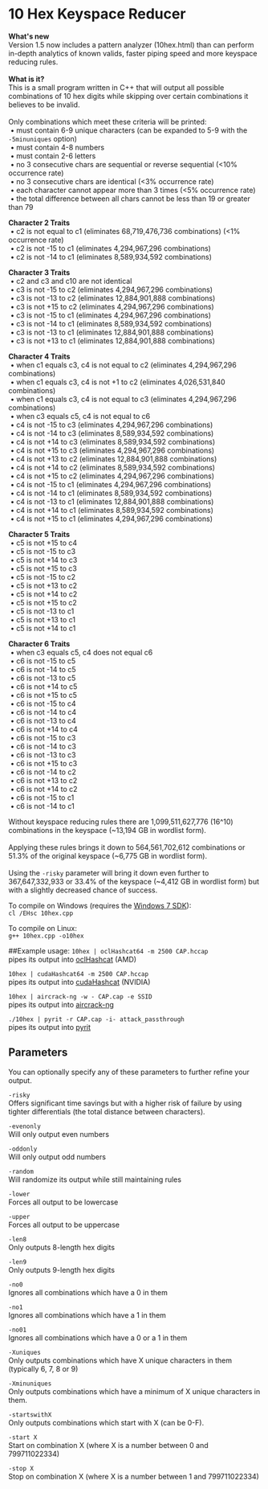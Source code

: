 # 10 Hex Keyspace Reducer
<b>What's new</b><br>
Version 1.5 now includes a pattern analyzer (10hex.html) than can perform in-depth analytics of known valids, faster piping speed and more keyspace reducing rules.
<br><br>
<b>What is it?</b><br>
This is a small program written in C++ that will output all possible combinations of 10 hex digits while skipping over certain combinations it believes to be invalid.
<br><br>
Only combinations which meet these criteria will be printed:<br>
&nbsp;&bull; must contain 6-9 unique characters (can be expanded to 5-9 with the `-5minuniques` option)<br>
&nbsp;&bull; must contain 4-8 numbers<br>
&nbsp;&bull; must contain 2-6 letters<br>
&nbsp;&bull; no 3 consecutive chars are sequential or reverse sequential (<10% occurrence rate)<br>
&nbsp;&bull; no 3 consecutive chars are identical (<3% occurrence rate)<br>
&nbsp;&bull; each character cannot appear more than 3 times (<5% occurrence rate)<br>
&nbsp;&bull; the total difference between all chars cannot be less than 19 or greater than 79<br>

<b>Character 2 Traits</b><br>
&nbsp;&bull; c2 is not equal to c1 (eliminates 68,719,476,736 combinations) (<1% occurrence rate)<br>
&nbsp;&bull; c2 is not -15 to c1 (eliminates 4,294,967,296 combinations)<br>
&nbsp;&bull; c2 is not -14 to c1 (eliminates 8,589,934,592 combinations)<br>

<b>Character 3 Traits</b><br>
&nbsp;&bull; c2 and c3 and c10 are not identical<br>
&nbsp;&bull; c3 is not -15 to c2 (eliminates 4,294,967,296 combinations)<br>
&nbsp;&bull; c3 is not -13 to c2 (eliminates 12,884,901,888 combinations)<br>
&nbsp;&bull; c3 is not +15 to c2 (eliminates 4,294,967,296 combinations)<br>
&nbsp;&bull; c3 is not -15 to c1 (eliminates 4,294,967,296 combinations)<br>
&nbsp;&bull; c3 is not -14 to c1 (eliminates 8,589,934,592 combinations)<br>
&nbsp;&bull; c3 is not -13 to c1 (eliminates 12,884,901,888 combinations)<br>
&nbsp;&bull; c3 is not +13 to c1 (eliminates 12,884,901,888 combinations)<br>

<b>Character 4 Traits</b><br>
&nbsp;&bull; when c1 equals c3, c4 is not equal to c2 (eliminates 4,294,967,296 combinations)<br>
&nbsp;&bull; when c1 equals c3, c4 is not +1 to c2 (eliminates 4,026,531,840 combinations)<br>
&nbsp;&bull; when c1 equals c3, c4 is not equal to c3 (eliminates 4,294,967,296 combinations)<br>
&nbsp;&bull; when c3 equals c5, c4 is not equal to c6<br>
&nbsp;&bull; c4 is not -15 to c3 (eliminates 4,294,967,296 combinations)<br>
&nbsp;&bull; c4 is not -14 to c3 (eliminates 8,589,934,592 combinations)<br>
&nbsp;&bull; c4 is not +14 to c3 (eliminates 8,589,934,592 combinations)<br>
&nbsp;&bull; c4 is not +15 to c3 (eliminates 4,294,967,296 combinations)<br>
&nbsp;&bull; c4 is not +13 to c2 (eliminates 12,884,901,888 combinations)<br>
&nbsp;&bull; c4 is not +14 to c2 (eliminates 8,589,934,592 combinations)<br>
&nbsp;&bull; c4 is not +15 to c2 (eliminates 4,294,967,296 combinations)<br>
&nbsp;&bull; c4 is not -15 to c1 (eliminates 4,294,967,296 combinations)<br>
&nbsp;&bull; c4 is not -14 to c1 (eliminates 8,589,934,592 combinations)<br>
&nbsp;&bull; c4 is not -13 to c1 (eliminates 12,884,901,888 combinations)<br>
&nbsp;&bull; c4 is not +14 to c1 (eliminates 8,589,934,592 combinations)<br>
&nbsp;&bull; c4 is not +15 to c1 (eliminates 4,294,967,296 combinations)<br>

<b>Character 5 Traits</b><br>
&nbsp;&bull; c5 is not +15 to c4<br>
&nbsp;&bull; c5 is not -15 to c3<br>
&nbsp;&bull; c5 is not +14 to c3<br>
&nbsp;&bull; c5 is not +15 to c3<br>
&nbsp;&bull; c5 is not -15 to c2<br>
&nbsp;&bull; c5 is not +13 to c2<br>
&nbsp;&bull; c5 is not +14 to c2<br>
&nbsp;&bull; c5 is not +15 to c2<br>
&nbsp;&bull; c5 is not -13 to c1<br>
&nbsp;&bull; c5 is not +13 to c1<br>
&nbsp;&bull; c5 is not +14 to c1<br>

<b>Character 6 Traits</b><br>
&nbsp;&bull; when c3 equals c5, c4 does not equal c6<br>
&nbsp;&bull; c6 is not -15 to c5<br>
&nbsp;&bull; c6 is not -14 to c5<br>
&nbsp;&bull; c6 is not -13 to c5<br>
&nbsp;&bull; c6 is not +14 to c5<br>
&nbsp;&bull; c6 is not +15 to c5<br>
&nbsp;&bull; c6 is not -15 to c4<br>
&nbsp;&bull; c6 is not -14 to c4<br>
&nbsp;&bull; c6 is not -13 to c4<br>
&nbsp;&bull; c6 is not +14 to c4<br>
&nbsp;&bull; c6 is not -15 to c3<br>
&nbsp;&bull; c6 is not -14 to c3<br>
&nbsp;&bull; c6 is not -13 to c3<br>
&nbsp;&bull; c6 is not +15 to c3<br>
&nbsp;&bull; c6 is not -14 to c2<br>
&nbsp;&bull; c6 is not +13 to c2<br>
&nbsp;&bull; c6 is not +14 to c2<br>
&nbsp;&bull; c6 is not -15 to c1<br>
&nbsp;&bull; c6 is not -14 to c1<br>

Without keyspace reducing rules there are 1,099,511,627,776 (16^10) combinations in the keyspace (~13,194 GB in wordlist form).
<br><br>
Applying these rules brings it down to 564,561,702,612 combinations or 51.3% of the original keyspace (~6,775 GB in wordlist form).
<br><br>
Using the `-risky` parameter will bring it down even further to 367,647,332,933 or 33.4% of the keyspace (~4,412 GB in wordlist form) but with a slightly decreased chance of success.

To compile on Windows (requires the <a href="http://www.microsoft.com/en-us/download/details.aspx?id=8279">Windows 7 SDK</a>):<br>
`cl /EHsc 10hex.cpp`

To compile on Linux:<br>
`g++ 10hex.cpp -o10hex`

##Example usage:
`10hex | oclHashcat64 -m 2500 CAP.hccap`<br>
pipes its output into <a href="http://hashcat.net/oclhashcat/">oclHashcat</a> (AMD)

`10hex | cudaHashcat64 -m 2500 CAP.hccap`<br>
pipes its output into <a href="http://hashcat.net/oclhashcat/">cudaHashcat</a> (NVIDIA)

`10hex | aircrack-ng -w - CAP.cap -e SSID`<br>
pipes its output into <a href="http://www.aircrack-ng.org/">aircrack-ng</a>

`./10hex | pyrit -r CAP.cap -i- attack_passthrough`<br>
pipes its output into <a href="https://code.google.com/p/pyrit/">pyrit</a>

## Parameters
You can optionally specify any of these parameters to further refine your output.

`-risky`<br>
Offers significant time savings but with a higher risk of failure by using tighter differentials (the total distance between characters).<br> 

`-evenonly`<br>
Will only output even numbers<br>

`-oddonly`<br>
Will only output odd numbers<br>

`-random`<br>
Will randomize its output while still maintaining rules<br>

`-lower`<br>
Forces all output to be lowercase<br>

`-upper`<br>
Forces all output to be uppercase<br>

`-len8`<br>
Only outputs 8-length hex digits<br>

`-len9`<br>
Only outputs 9-length hex digits<br>

`-no0`<br>
Ignores all combinations which have a 0 in them<br>
 
`-no1`<br>
Ignores all combinations which have a 1 in them<br>
 
`-no01`<br>
Ignores all combinations which have a 0 or a 1 in them<br>

`-Xuniques`<br>
Only outputs combinations which have X unique characters in them (typically 6, 7, 8 or 9)<br>

`-Xminuniques`<br>
Only outputs combinations which have a minimum of X unique characters in them.<br>

`-startswithX`<br>
Only outputs combinations which start with X (can be 0-F).<br>

`-start X`<br>
Start on combination X (where X is a number between 0 and 799711022334)<br>

`-stop X`<br>
Stop on combination X (where X is a number between 1 and 799711022334)<br>
